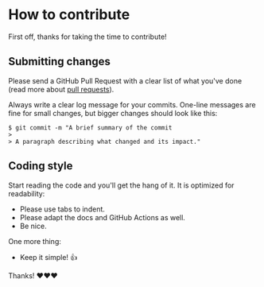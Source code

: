 # How to contribute

First off, thanks for taking the time to contribute!

## Submitting changes

Please send a GitHub Pull Request with a clear list of what you've done (read more about [pull requests](http://help.github.com/pull-requests/)).

Always write a clear log message for your commits. One-line messages are fine for small changes, but bigger changes should look like this:

```
$ git commit -m "A brief summary of the commit
> 
> A paragraph describing what changed and its impact."
```

## Coding style

Start reading the code and you'll get the hang of it. It is optimized for readability:

* Please use tabs to indent.
* Please adapt the docs and GitHub Actions as well.
* Be nice.

One more thing:

* Keep it simple! 👍

Thanks! ❤️❤️❤️

